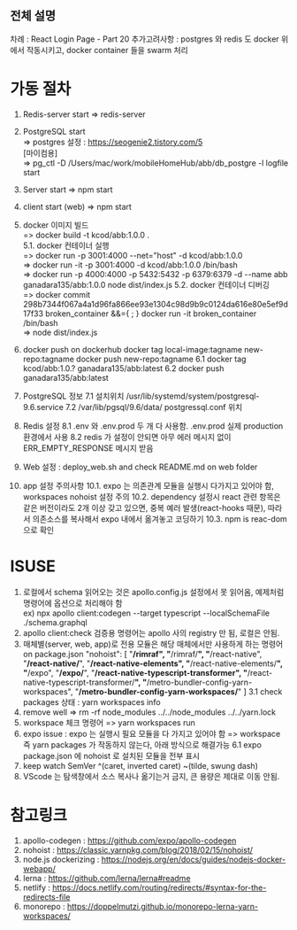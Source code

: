 ## 전체 설명

차례 :  React Login Page - Part 20
추가고려사항 : postgres 와 redis 도 docker  위에서 작동시키고, docker container 들을 swarm 처리 

# 가동 절차

1. Redis-server start
    => redis-server
2. PostgreSQL start <br/>
    => postgres 설정 : https://seogenie2.tistory.com/5 <br>
     [마이컴용] <br/>
    => pg_ctl -D /Users/mac/work/mobileHomeHub/abb/db_postgre -l logfile start
3. Server start
    => npm start
4. client start (web)
    => npm start

5. docker 이미지 빌드 <br>
   => docker build -t kcod/abb:1.0.0 . <br>
   5.1. docker 컨테이너 실행 <br>
      => docker run -p 3001:4000 --net="host" -d kcod/abb:1.0.0 <br>
      => docker run -it -p 3001:4000 -d kcod/abb:1.0.0 /bin/bash <br>
      => docker run -p 4000:4000 -p 5432:5432 -p 6379:6379 -d --name abb ganadara135/abb:1.0.0 node dist/index.js
   5.2. docker 컨테이너 디버깅 <br>
      => docker commit 298b7344f067a4a1d96fa866ee93e1304c98d9b9c0124da616e80e5ef9d17f33 broken_container  &&={ ; } docker run -it broken_container /bin/bash <br>
      => node dist/index.js <br>
6. docker push on dockerhub
   docker tag local-image:tagname new-repo:tagname
   docker push new-repo:tagname
   6.1 docker tag kcod/abb:1.0.?  ganadara135/abb:latest
   6.2 docker push ganadara135/abb:latest
7. PostgreSQL 정보
   7.1 설치위치  /usr/lib/systemd/system/postgresql-9.6.service
   7.2 /var/lib/pgsql/9.6/data/    postgressql.conf  위치  
8. Redis 설정
   8.1 .env  와 .env.prod  두 개 다 사용함.  .env.prod  실제 production 환경에서 사용
   8.2 redis 가 설정이 안되면 아무 에러 메시지 없이 ERR_EMPTY_RESPONSE  메시지 받음
9. Web 설정 : deploy_web.sh  and check README.md on web folder
10. app 설정 주의사항
   10.1. expo 는 의존관계 모듈을 실행시 다가지고 있어야 함, workspaces nohoist 설정 주의
   10.2. dependency 설정시 react 관련 항목은 같은 버전이라도 2개 이상 갖고 있으면, 중복 예러 발생(react-hooks 때문), 따라서 의존소스를 복사해서 expo 내에서 옮겨놓고 코딩하기 
   10.3. npm is reac-dom     으로 확인


# ISUSE
1. 로컬에서 schema 읽어오는 것은 apollo.config.js 설정에서 못 읽어옴, 예제처럼 명령어에 옵션으로 처리해야 함 <br>
  ex) npx apollo client:codegen --target typescript --localSchemaFile ./schema.graphql <br>
2. apollo client:check 검증용 명령어는 apollo 사의 registry 만 됨, 로컬은 안됨. <br>
3. 매체별(server, web, app)로 전용 모듈은 해당 매체에서만 사용하게 하는 명령어 on package.json
   "nohoist": [
      "**/rimraf",
      "**/rimraf/**",
      "**/react-native",
      "**/react-native/**",
      "**/react-native-elements",
      "**/react-native-elements/**",
      "**/expo",
      "**/expo/**",
      "**/react-native-typescript-transformer",
      "**/react-native-typescript-transformer/**",
      "**/metro-bundler-config-yarn-workspaces",
      "**/metro-bundler-config-yarn-workspaces/**"
   ]
   3.1  check packages 상태 :  yarn workspaces info
4. remove well
   => rm -rf node_modules ../../node_modules  ../../yarn.lock
5. workspace 체크 명령어
   => yarn workspaces run
6. expo issue : expo 는 실행시 필요 모듈을 다 가지고 있어야 함
   => workspace 즉 yarn packages 가 작동하지 않는다, 아래 방식으로 해결가능
   6.1 expo package.json 에 nohoist 로 설치된 모듈을 전부 표시
7. keep watch SemVer  ^(caret, inverted caret) ~(tilde, swung dash)
8. VScode 는 탐색창에서 소스 복사나 옮기는거 금지, 큰 용량은 제대로 이동 안됨.
   
# 참고링크
1. apollo-codegen :   https://github.com/expo/apollo-codegen <br>
2. nohoist : https://classic.yarnpkg.com/blog/2018/02/15/nohoist/ <br>
3. node.js dockerizing : https://nodejs.org/en/docs/guides/nodejs-docker-webapp/ <br>
4. lerna : https://github.com/lerna/lerna#readme
5. netlify : https://docs.netlify.com/routing/redirects/#syntax-for-the-redirects-file
8. monorepo : https://doppelmutzi.github.io/monorepo-lerna-yarn-workspaces/

